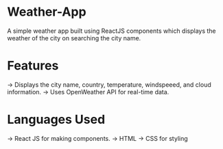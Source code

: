 # Weather-App

A simple weather app built using ReactJS components which displays the weather of the city on searching the city name.

# Features

-> Displays the city name, country, temperature, windspeeed, and cloud information.
-> Uses OpenWeather API for real-time data.

# Languages Used

-> React JS for making components.
-> HTML
-> CSS for styling

